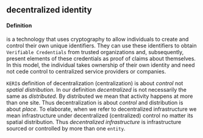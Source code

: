 ## decentralized identity

<h4>Definition</h4><p>is a technology that uses cryptography to allow individuals to create and control their own unique identifiers. They can use these identifiers to obtain <code>Verifiable Credentials</code> from trusted organizations and, subsequently, present elements of these credentials as proof of claims about themselves. In this model, the individual takes ownership of their own identity and need not cede control to centralized service providers or companies.</p><p><code>KERI</code>s definition of decentralization (centralization) is about <em>control</em> not <em>spatial distribution</em>. In our definition <em>decentralized</em> is not necessarily the same as <em>distributed</em>. By distributed we mean that activity happens at more than one site. Thus decentralization is about <em>control</em> and distribution is about <em>place</em>. To elaborate, when we refer to decentralized infrastructure we mean infrastructure under decentralized (centralized) control no matter its spatial distribution. Thus <em>decentralized infrastructure</em> is infrastructure sourced or controlled by more than one <code>entity</code>.</p>

